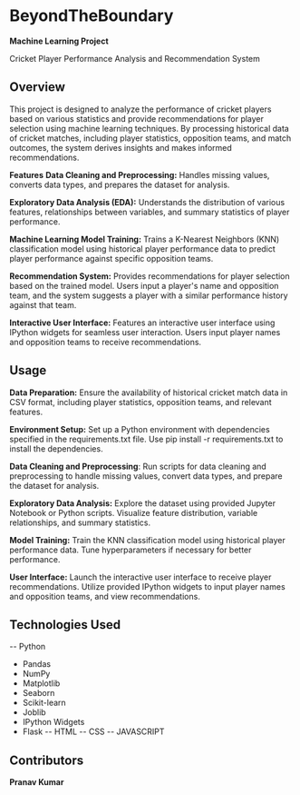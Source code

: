 # BeyondTheBoundary
**Machine Learning Project**

Cricket Player Performance Analysis and Recommendation System 


## Overview
This project is designed to analyze the performance of cricket players based on various statistics and provide recommendations for player selection using machine learning techniques. By processing historical data of cricket matches, including player statistics, opposition teams, and match outcomes, the system derives insights and makes informed recommendations.

**Features**
**Data Cleaning and Preprocessing:** Handles missing values, converts data types, and prepares the dataset for analysis.

**Exploratory Data Analysis (EDA):** Understands the distribution of various features, relationships between variables, and summary statistics of player performance.

**Machine Learning Model Training:** Trains a K-Nearest Neighbors (KNN) classification model using historical player performance data to predict player performance against specific opposition teams.

**Recommendation System:** Provides recommendations for player selection based on the trained model. Users input a player's name and opposition team, and the system suggests a player with a similar performance                               history against that team.

**Interactive User Interface:** Features an interactive user interface using IPython widgets for seamless user interaction. Users input player names and opposition teams to receive recommendations.

## Usage
**Data Preparation:** Ensure the availability of historical cricket match data in CSV format, including player statistics, opposition teams, and relevant features.

**Environment Setup:** Set up a Python environment with dependencies specified in the requirements.txt file. Use pip install -r requirements.txt to install the dependencies.

**Data Cleaning and Preprocessing**: Run scripts for data cleaning and preprocessing to handle missing values, convert data types, and prepare the dataset for analysis.

**Exploratory Data Analysis:** Explore the dataset using provided Jupyter Notebook or Python scripts. Visualize feature distribution, variable relationships, and summary statistics.

**Model Training:** Train the KNN classification model using historical player performance data. Tune hyperparameters if necessary for better performance.

**User Interface:** Launch the interactive user interface to receive player recommendations. Utilize provided IPython widgets to input player names and opposition teams, and view recommendations.

## Technologies Used
-- Python
- Pandas
- NumPy
- Matplotlib
- Seaborn
- Scikit-learn
- Joblib
- IPython Widgets
- Flask
-- HTML
-- CSS
-- JAVASCRIPT

## Contributors

**Pranav Kumar**
